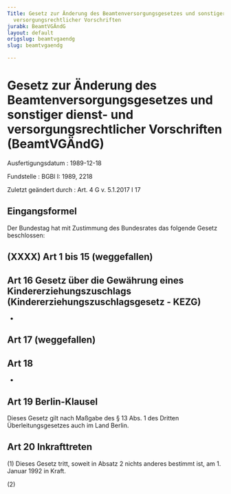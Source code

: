 ```yaml
---
Title: Gesetz zur Änderung des Beamtenversorgungsgesetzes und sonstiger dienst- und
  versorgungsrechtlicher Vorschriften
jurabk: BeamtVGÄndG
layout: default
origslug: beamtvgaendg
slug: beamtvgaendg

---
```


# Gesetz zur Änderung des Beamtenversorgungsgesetzes und sonstiger dienst- und versorgungsrechtlicher Vorschriften (BeamtVGÄndG)

Ausfertigungsdatum
:   1989-12-18

Fundstelle
:   BGBl I: 1989, 2218

Zuletzt geändert durch
:   Art. 4 G v. 5.1.2017 I 17


## Eingangsformel

Der Bundestag hat mit Zustimmung des Bundesrates das folgende Gesetz
beschlossen:


## (XXXX) Art 1 bis 15 (weggefallen)


## Art 16 Gesetz über die Gewährung eines Kindererziehungszuschlags (Kindererziehungszuschlagsgesetz - KEZG)

-


## Art 17 (weggefallen)


## Art 18

-


## Art 19 Berlin-Klausel

Dieses Gesetz gilt nach Maßgabe des § 13 Abs. 1 des Dritten
Überleitungsgesetzes auch im Land Berlin.


## Art 20 Inkrafttreten

(1) Dieses Gesetz tritt, soweit in Absatz 2 nichts anderes bestimmt
ist, am 1. Januar 1992 in Kraft.

(2)

